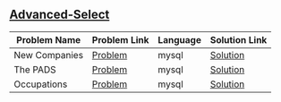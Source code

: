 ## [Advanced-Select](https://www.hackerrank.com/domains/sql/advanced-select)

Problem Name|Problem Link|Language|Solution Link
---|---|---|---
New Companies|[Problem](https://www.hackerrank.com/challenges/the-company/problem)|mysql|[Solution](./the-company.sql)
The PADS|[Problem](https://www.hackerrank.com/challenges/the-pads/problem)|mysql|[Solution](./the-pads.sql)
Occupations|[Problem](https://www.hackerrank.com/challenges/occupations/problem)|mysql|[Solution](./occupations.sql)
